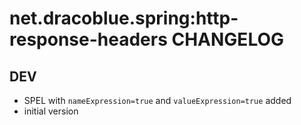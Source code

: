 # net.dracoblue.spring:http-response-headers CHANGELOG

## DEV

- SPEL with `nameExpression=true` and `valueExpression=true` added
- initial version


